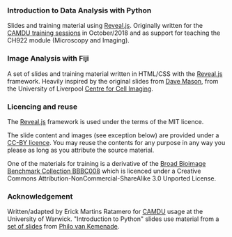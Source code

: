 ### Introduction to Data Analysis with Python ###
Slides and training material using [Reveal.js](https://github.com/hakimel/reveal.js). Originally written for the [CAMDU training sessions](https://warwick.ac.uk/fac/sci/med/research/biomedical/facilities/camdu/trainingsessions/) in October/2018 and as support for teaching the CH922 module (Microscopy and Imaging).


### Image Analysis with Fiji ###
A set of slides and training material written in HTML/CSS with the [Reveal.js](https://github.com/hakimel/reveal.js) framework. Heavily inspired by the original slides from [Dave Mason](http://pcwww.liv.ac.uk/~dnmason), from the University of Liverpool [Centre for Cell Imaging](http://cci.liv.ac.uk).

### Licencing and reuse ###
The [Reveal.js](https://github.com/hakimel/reveal.js) framework is used under the terms of the MIT licence.

The slide content and images (see exception below) are provided under a [CC-BY licence](https://creativecommons.org/share-your-work/public-domain/cc0/). You may reuse the contents for any purpose in any way you please as long as you attribute the source material.

One of the materials for training is a derivative of the [Broad Bioimage Benchmark Collection BBBC008](https://data.broadinstitute.org/bbbc/BBBC008/) which is licenced under a Creative Commons Attribution-NonCommercial-ShareAlike 3.0 Unported License.

### Acknowledgement ###
Written/adapted by Erick Martins Ratamero for [CAMDU](https://warwick.ac.uk/fac/sci/med/research/biomedical/facilities/camdu/) usage at the University of Warwick. "Introduction to Python" slides use material from a [set of slides](https://slides.com/phivk/intro2python) from [Philo van Kemenade](twitter.com/phivk).